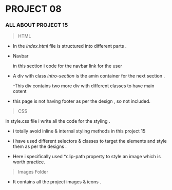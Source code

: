 # PROJECT 08

### ALL ABOUT PROJECT 15

>HTML

- In the *index.html* file is  structured into different parts .

- Navbar
 
  in this section i code for the navbar link for the user

- A div with class *intro-section* is the amin container for the next section . 
  
  -This div contains two more div with different classes to have main cotent 

- this page is not having footer as per the design , so not included.

> CSS

In style.css file i write all the code for the styling . 

- i totally avoid inline & internal styling methods in this project 15 

- i have used different selectors & classes to target the elements and style them as per the designs .

- Here i specifically used *clip-path property to style an image which is worth practice.

> Images Folder

- It contains all the project images & icons .
